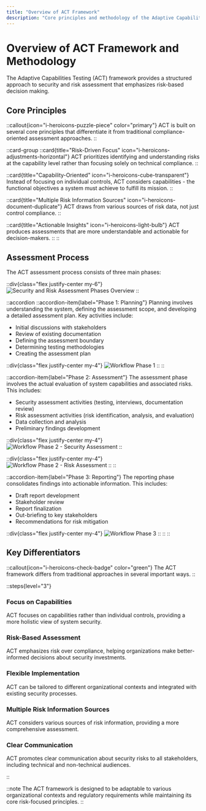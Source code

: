 ```yaml
---
title: "Overview of ACT Framework"
description: "Core principles and methodology of the Adaptive Capabilities Testing framework"
---
```


# Overview of ACT Framework and Methodology

The Adaptive Capabilities Testing (ACT) framework provides a structured approach to security and risk assessment that emphasizes risk-based decision making.

## Core Principles

::callout{icon="i-heroicons-puzzle-piece" color="primary"}
ACT is built on several core principles that differentiate it from traditional compliance-oriented assessment approaches.
::

::card-group
  ::card{title="Risk-Driven Focus" icon="i-heroicons-adjustments-horizontal"}
    ACT prioritizes identifying and understanding risks at the capability level rather than focusing solely on technical compliance.
  ::
  
  ::card{title="Capability-Oriented" icon="i-heroicons-cube-transparent"}
    Instead of focusing on individual controls, ACT considers capabilities - the functional objectives a system must achieve to fulfill its mission.
  ::
  
  ::card{title="Multiple Risk Information Sources" icon="i-heroicons-document-duplicate"}
    ACT draws from various sources of risk data, not just control compliance.
  ::
  
  ::card{title="Actionable Insights" icon="i-heroicons-light-bulb"}
    ACT produces assessments that are more understandable and actionable for decision-makers.
  ::
::

## Assessment Process

The ACT assessment process consists of three main phases:

::div{class="flex justify-center my-6"}
  <img src="/images/act-handbook/security-and-risk-assessment-phases-overview.png" alt="Security and Risk Assessment Phases Overview" class="max-w-full" />
::

::accordion
  ::accordion-item{label="Phase 1: Planning"}
  Planning involves understanding the system, defining the assessment scope, and developing a detailed assessment plan. Key activities include:

  - Initial discussions with stakeholders
  - Review of existing documentation
  - Defining the assessment boundary
  - Determining testing methodologies
  - Creating the assessment plan
  
  ::div{class="flex justify-center my-4"}
  <img src="/images/act-handbook/workflow-phase-1.png" alt="Workflow Phase 1" class="max-w-full" />
  ::
  ::
  
  ::accordion-item{label="Phase 2: Assessment"}
  The assessment phase involves the actual evaluation of system capabilities and associated risks. This includes:

  - Security assessment activities (testing, interviews, documentation review)
  - Risk assessment activities (risk identification, analysis, and evaluation)
  - Data collection and analysis
  - Preliminary findings development
  
  ::div{class="flex justify-center my-4"}
  <img src="/images/act-handbook/workflow-phase-2-security-assessment.png" alt="Workflow Phase 2 - Security Assessment" class="max-w-full" />
  ::
  
  ::div{class="flex justify-center my-4"}
  <img src="/images/act-handbook/workflow-phase-2-risk-assessment.png" alt="Workflow Phase 2 - Risk Assessment" class="max-w-full" />
  ::
  ::
  
  ::accordion-item{label="Phase 3: Reporting"}
  The reporting phase consolidates findings into actionable information. This includes:

  - Draft report development
  - Stakeholder review
  - Report finalization
  - Out-briefing to key stakeholders
  - Recommendations for risk mitigation
  
  ::div{class="flex justify-center my-4"}
  <img src="/images/act-handbook/workflow-phase-3.png" alt="Workflow Phase 3" class="max-w-full" />
  ::
  ::
::

## Key Differentiators

::callout{icon="i-heroicons-check-badge" color="green"}
The ACT framework differs from traditional approaches in several important ways.
::

::steps{level="3"}

### Focus on Capabilities
ACT focuses on capabilities rather than individual controls, providing a more holistic view of system security.

### Risk-Based Assessment
ACT emphasizes risk over compliance, helping organizations make better-informed decisions about security investments.

### Flexible Implementation
ACT can be tailored to different organizational contexts and integrated with existing security processes.

### Multiple Risk Information Sources
ACT considers various sources of risk information, providing a more comprehensive assessment.

### Clear Communication
ACT promotes clear communication about security risks to all stakeholders, including technical and non-technical audiences.

::

::note
The ACT framework is designed to be adaptable to various organizational contexts and regulatory requirements while maintaining its core risk-focused principles.
::